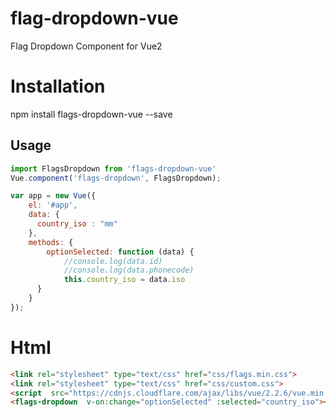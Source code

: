 # flag-dropdown-vue
Flag Dropdown Component for Vue2

# Installation
npm install flags-dropdown-vue --save


## Usage
```javascript
import FlagsDropdown from 'flags-dropdown-vue'
Vue.component('flags-dropdown', FlagsDropdown);

var app = new Vue({
    el: '#app',
    data: {
      country_iso : "mm"
    },
    methods: {
    	optionSelected: function (data) {
            //console.log(data.id)
            //console.log(data.phonecode)
            this.country_iso = data.iso
      }
    }
});
```

# Html
```html
<link rel="stylesheet" type="text/css" href="css/flags.min.css">
<link rel="stylesheet" type="text/css" href="css/custom.css">
<script  src="https://cdnjs.cloudflare.com/ajax/libs/vue/2.2.6/vue.min.js"></script>
<flags-dropdown  v-on:change="optionSelected" :selected="country_iso"></flags-dropdown>
```
